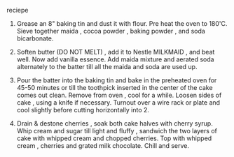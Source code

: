    reciepe

  1) Grease an 8" baking tin and dust it with flour. Pre heat the oven to 180'C.
     Sieve together maida , cocoa powder , baking powder , and soda bicarbonate.

  2) Soften butter (DO NOT MELT) , add it to Nestle MILKMAID , and beat well. Now
     add vanilla essence. Add maida mixture and aerated soda alternately to the 
     batter till all the maida and soda are used up.

  3) Pour the batter into the baking tin and bake in the preheated oven for 45-50
     minutes or till the toothpick inserted in the center of the cake comes out 
     clean. Remove from oven , cool for a while. Loosen sides of cake , using a 
     knife if necessary. Turnout over a wire rack or plate and cool slightly 
     before cutting horizontally into 2.

  4) Drain & destone cherries , soak both cake halves with cherry syrup. Whip cream
     and sugar till light and fluffy , sandwich the two layers of cake with whipped
     cream and chopped cherries. Top with whipped cream , cherries and grated milk
     chocolate. Chill and serve.
             